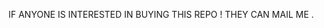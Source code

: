 IF ANYONE IS INTERESTED IN BUYING THIS REPO ! THEY CAN MAIL ME .







      














                                                                                                                                                       
















































































































































































































































































